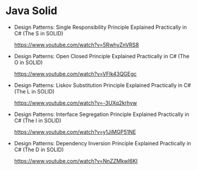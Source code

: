 # Java Solid

- Design Patterns: Single Responsibility Principle Explained Practically in C# (The S in SOLID)

	https://www.youtube.com/watch?v=5RwhyZnVRS8

- Design Patterns: Open Closed Principle Explained Practically in C# (The O in SOLID)

	https://www.youtube.com/watch?v=VFlk43QGEgc

- Design Patterns: Liskov Substitution Principle Explained Practically in C# (The L in SOLID)

	https://www.youtube.com/watch?v=-3UXq2krhyw

- Design Patterns: Interface Segregation Principle Explained Practically in C# (The I in SOLID)

	https://www.youtube.com/watch?v=y1JiMGP51NE

- Design Patterns: Dependency Inversion Principle Explained Practically in C# (The D in SOLID)

	https://www.youtube.com/watch?v=NnZZMkwI6KI